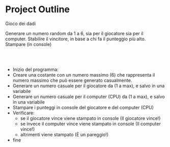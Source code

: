 # Project Outline

Gioco dei dadi

Generare un numero random da 1 a 6, sia per il giocatore sia per il computer.
Stabilire il vincitore, in base a chi fa il punteggio più alto.
Stampare (in console)

<br>
<br>

- Inizio del programma:
- Creare una costante con un numero massimo (6) che rappresenta il numero massimo che può essere generato casualmente.
- Generare un numero casuale per il giocatore da (1 a max), e salvo in una variabile
- Generare un numero casuale per il computer (CPU) da (1 a max), e salvo in una variabile
- Stampare i punteggi in console del giocatore e del computer (CPU)
- Verificare:
  - se il giocatore vince viene stampato in console (Il giocatore vince!)
  - se invece il computer vince viene stampato in console (Il computer vince!)
  - altrimenti viene stampato (È un pareggio!)
- fine
